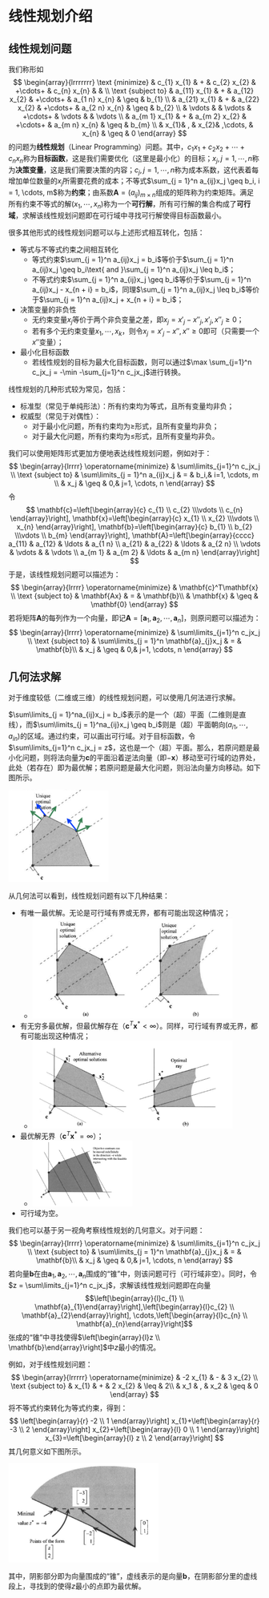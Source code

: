 # 线性规划介绍

## 线性规划问题

我们称形如
$$
\begin{array}{lrrrrrrr}
\text {minimize} & c_{1} x_{1} & + & c_{2} x_{2} & +\cdots+ & c_{n} x_{n} & & \\
\text {subject to} & a_{11} x_{1} & + & a_{12} x_{2} & +\cdots+ & a_{1 n} x_{n} & \geq & b_{1} \\
& a_{21} x_{1} & + & a_{22} x_{2} & +\cdots+ & a_{2 n} x_{n} & \geq & b_{2} \\
& \vdots & & \vdots & +\cdots+ & \vdots & & \vdots \\
& a_{m 1} x_{1} & + & a_{m 2} x_{2} & +\cdots+ & a_{m n} x_{n} & \geq & b_{m} \\
& x_{1}& , & x_{2}& ,\cdots, & x_{n} & \geq & 0
\end{array}
$$
的问题为**线性规划**（Linear Programming）问题。其中，$c_{1} x_{1} +  c_{2} x_{2} + \cdots + c_{n} x_{n}$称为**目标函数**，这是我们需要优化（这里是最小化）的目标；$x_j, j = 1, \cdots, n$称为**决策变量**，这是我们需要决策的内容；$c_j, j = 1, \cdots, n$称为成本系数，这代表着每增加单位数量的$x_j$所需要花费的成本；不等式$\sum_{j = 1}^n a_{ij}x_j \geq b_i, i = 1, \cdots, m$称为**约束**；由系数$\mathbf{A} = (a_{ij})_{m\times n}$组成的矩阵称为约束矩阵。满足所有约束不等式的解$(x_1, \cdots, x_n)$称为一个**可行解**，所有可行解的集合构成了**可行域**，求解该线性规划问题即在可行域中寻找可行解使得目标函数最小。

很多其他形式的线性规划问题可以与上述形式相互转化，包括：
- 等式与不等式约束之间相互转化
  - 等式约束$\sum_{j = 1}^n a_{ij}x_j = b_i$等价于$\sum_{j = 1}^n a_{ij}x_j \geq b_i\text{ and }\sum_{j = 1}^n a_{ij}x_j \leq b_i$；
  - 不等式约束$\sum_{j = 1}^n a_{ij}x_j \geq b_i$等价于$\sum_{j = 1}^n a_{ij}x_j - x_{n + i} = b_i$，同理$\sum_{j = 1}^n a_{ij}x_j \leq b_i$等价于$\sum_{j = 1}^n a_{ij}x_j + x_{n + i} = b_i$；
- 决策变量的非负性
  - 无约束变量$x_j$等价于两个非负变量之差，即$x_j = x'_j - x''_j, x'_j, x''_j\geq 0$；
  - 若有多个无约束变量$x_1, \cdots, x_k$，则令$x_j = x'_j - x'', x''\geq 0$即可（只需要一个$x''$变量）；
- 最小化目标函数
  - 若线性规划的目标为最大化目标函数，则可以通过$\max \sum_{j=1}^n c_jx_j = -\min -\sum_{j=1}^n c_jx_j$进行转换。

线性规划的几种形式较为常见，包括：
- 标准型（常见于单纯形法）：所有约束均为等式，且所有变量均非负；
- 权威型（常见于对偶性）：
  - 对于最小化问题，所有约束均为$\geq$形式，且所有变量均非负；
  - 对于最大化问题，所有约束均为$\leq$形式，且所有变量均非负。

我们可以使用矩阵形式更加方便地表达线性规划问题，例如对于：
$$
\begin{array}{lrrrr}
\operatorname{minimize} & \sum\limits_{j=1}^n c_jx_j \\
\text {subject to} & \sum\limits_{j = 1}^n a_{ij}x_j & = & b_i,&  i=1, \cdots, m \\
& x_j & \geq & 0,&  j=1, \cdots, n
\end{array}
$$
令
$$
\mathbf{c}=\left[\begin{array}{c}
c_{1} \\ c_{2} \\\vdots \\ c_{n}
\end{array}\right], 
\mathbf{x}=\left[\begin{array}{c}
x_{1} \\ x_{2} \\\vdots \\ x_{n}
\end{array}\right], \mathbf{b}=\left[\begin{array}{c}
b_{1} \\ b_{2} \\\vdots \\ b_{m}
\end{array}\right], \mathbf{A}=\left[\begin{array}{cccc}
a_{11} & a_{12} & \ldots & a_{1 n} \\
a_{21} & a_{22} & \ldots & a_{2 n} \\
\vdots & \vdots & & \vdots \\
a_{m 1} & a_{m 2} & \ldots & a_{m n}
\end{array}\right]
$$
于是，该线性规划问题可以描述为：
$$
\begin{array}{lrrrr}
\operatorname{minimize} & \mathbf{c}^T\mathbf{x} \\
\text {subject to} & \mathbf{Ax} & = & \mathbf{b}\\
& \mathbf{x} & \geq & \mathbf{0}
\end{array}
$$
若将矩阵$\mathbf{A}$的每列作为一个向量，即记$\mathbf{A} = \left[\mathbf{a}_{1}, \mathbf{a}_{2}, \cdots, \mathbf{a}_{n}\right]$，则原问题可以描述为：
$$
\begin{array}{lrrrr}
\operatorname{minimize} & \sum\limits_{j=1}^n c_jx_j \\
\text {subject to} & \sum\limits_{j = 1}^n \mathbf{a}_{j}x_j & = & \mathbf{b}\\
& x_j & \geq & 0,&  j=1, \cdots, n
\end{array}
$$

## 几何法求解

对于维度较低（二维或三维）的线性规划问题，可以使用几何法进行求解。

$\sum\limits_{j = 1}^na_{ij}x_j  =  b_i$表示的是一个（超）平面（二维则是直线），而$\sum\limits_{j = 1}^na_{ij}x_j  \geq  b_i$则是（超）平面朝向$(a_{i1}, \cdots, a_{in})$的区域。通过约束，可以画出可行域。对于目标函数，令$\sum\limits_{j=1}^n c_jx_j = z$，这也是一个（超）平面。那么，若原问题是最小化问题，则将法向量为$\mathbf{c}$的平面沿着逆法向量（即$-\mathbf{x}$）移动至可行域的边界处，此处（若存在）即为最优解；若原问题是最大化问题，则沿法向量方向移动。如下图所示。

<img src="docs/lp_bazaraa/lp_geo_sol.png" alt="几何法求解" width="200"/>

从几何法可以看到，线性规划问题有以下几种结果：
- 有唯一最优解。无论是可行域有界或无界，都有可能出现这种情况；
  - <img src="docs/lp_bazaraa/lp_geo_unique.png" alt="唯一最优解" width="400"/>
- 有无穷多最优解，但最优解存在（$\mathbf{c}^T\mathbf{x}^* < \infty$）。同样，可行域有界或无界，都有可能出现这种情况；
  - <img src="docs/lp_bazaraa/lp_geo_alter.png" alt="无穷多最优解" width="400"/>
- 最优解无界（$\mathbf{c}^T\mathbf{x}^* = \infty$）；
  - <img src="docs/lp_bazaraa/lp_geo_unbounded.png" alt="最优解无界" width="200"/>
- 可行域为空。

我们也可以基于另一视角考察线性规划的几何意义。对于问题：
$$
\begin{array}{lrrrr}
\operatorname{minimize} & \sum\limits_{j=1}^n c_jx_j \\
\text {subject to} & \sum\limits_{j = 1}^n \mathbf{a}_{j}x_j & = & \mathbf{b}\\
& x_j & \geq & 0,&  j=1, \cdots, n
\end{array}
$$
若向量$\mathbf{b}$在由$\mathbf{a}_{1}, \mathbf{a}_{2}, \cdots, \mathbf{a}_{n}$围成的“锥”中，则该问题可行（可行域非空）。同时，令$z = \sum\limits_{j=1}^n c_jx_j$，求解该线性规划问题即在向量
$$\left[\begin{array}{l}c_{1} \\ \mathbf{a}_{1}\end{array}\right],\left[\begin{array}{l}c_{2} \\ \mathbf{a}_{2}\end{array}\right], \cdots,\left[\begin{array}{l}c_{n} \\ \mathbf{a}_{n}\end{array}\right]$$
张成的“锥”中寻找使得$\left[\begin{array}{l}z \\ \mathbf{b}\end{array}\right]$中$z$最小的情况。

例如，对于线性规划问题：
$$
\begin{array}{lrrrrr}
\operatorname{minimize} & -2 x_{1} & - & 3 x_{2} \\
\text {subject to} & x_{1} & + & 2 x_{2} & \leq & 2\\
& x_1 & , & x_2 & \geq & 0
\end{array}
$$
将不等式约束转化为等式约束，得到：
$$
\left[\begin{array}{r}
-2 \\ 1
\end{array}\right] x_{1}+\left[\begin{array}{r}
-3 \\ 2
\end{array}\right] x_{2}+\left[\begin{array}{l}
0 \\ 1
\end{array}\right] x_{3}=\left[\begin{array}{l}
z \\ 2
\end{array}\right]
$$
其几何意义如下图所示。

<img src="docs/lp_bazaraa/lp_req_space.png" alt="几何法求解" width="300"/>

其中，阴影部分即为向量围成的“锥”，虚线表示的是向量$\mathbf{b}$，在阴影部分里的虚线段上，寻找到的使得$z$最小的点即为最优解。